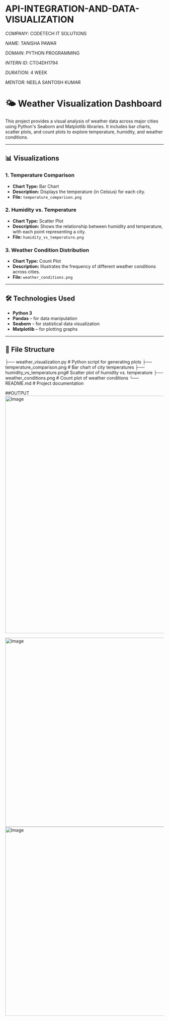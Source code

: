 # API-INTEGRATION-AND-DATA-VISUALIZATION

*COMPANY*: CODETECH IT SOLUTIONS 

*NAME*: TANISHA PAWAR

*DOMAIN*: PYTHON PROGRAMMING

*INTERN ID*: CTO4DH1794

*DURATION*: 4 WEEK

*MENTOR*: NEELA SANTOSH KUMAR

# 🌤️ Weather Visualization Dashboard

This project provides a visual analysis of weather data across major cities using Python's Seaborn and Matplotlib libraries. It includes bar charts, scatter plots, and count plots to explore temperature, humidity, and weather conditions.

---

## 📊 Visualizations

### 1. Temperature Comparison
- **Chart Type:** Bar Chart
- **Description:** Displays the temperature (in Celsius) for each city.
- **File:** `temperature_comparison.png`

### 2. Humidity vs. Temperature
- **Chart Type:** Scatter Plot
- **Description:** Shows the relationship between humidity and temperature, with each point representing a city.
- **File:** `humidity_vs_temperature.png`

### 3. Weather Condition Distribution
- **Chart Type:** Count Plot
- **Description:** Illustrates the frequency of different weather conditions across cities.
- **File:** `weather_conditions.png`

---

## 🛠️ Technologies Used

- **Python 3**
- **Pandas** – for data manipulation
- **Seaborn** – for statistical data visualization
- **Matplotlib** – for plotting graphs

---

## 📁 File Structure
├── weather_visualization.py   # Python script for generating plots ├── temperature_comparison.png # Bar chart of city temperatures ├── humidity_vs_temperature.png# Scatter plot of humidity vs. temperature ├── weather_conditions.png     # Count plot of weather conditions └── README.md                  # Project documentation

##OUTPUT
<img width="1536" height="754" alt="Image" src="https://github.com/user-attachments/assets/f8207d8b-e93f-4a60-bebd-add8e16c9a41" />

<img width="1200" height="600" alt="Image" src="https://github.com/user-attachments/assets/b4d6c12f-c3c2-4ae3-90db-3f83ab717d75" />
<img width="1200" height="600" alt="Image" src="https://github.com/user-attachments/assets/b33e1ad5-33ae-408f-abba-cdb7b3ad3a73" />

